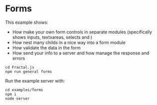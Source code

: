 # Forms

This example shows:

- How make your own form controls in separate modules (specifically shows inputs, textxareas, selects and )
- How nest many childs in a nice way into a form module
- How validate the data in the form
- How send your info to a server and how manage the response and errors

```
cd Fractal.js
npm run general forms
```

Run the example server with:

```
cd examples/forms
npm i
node server
```
